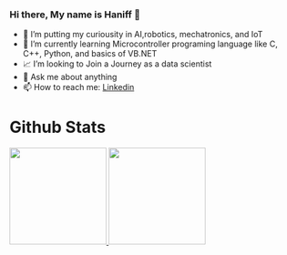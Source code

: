 ### Hi there, My name is Haniff 👋

- 🔭 I’m putting my curiousity in AI,robotics, mechatronics, and IoT
- 🌱 I’m currently learning  Microcontroller programing language like C, C++, Python, and basics of VB.NET
- 📈 I’m looking to Join a Journey as a data scientist
- 💬 Ask me about anything
- 📫 How to reach me: [Linkedin](https://www.linkedin.com/in/muhammad-haniff-05627a1b7/)

# Github Stats

<p align="left">
<a href="https://github.com/Haniff-Toha">
  <img height="170em" src="https://github-readme-stats-eight-theta.vercel.app/api?username=Haniff-Toha&show_icons=true&theme=algolia&include_all_commits=true&count_private=true"/>
  <img height="170em" src="https://github-readme-stats-eight-theta.vercel.app/api/top-langs/?username=Haniff-Toha&layout=compact&langs_count=8&theme=algolia"/>
</a>
</p>
